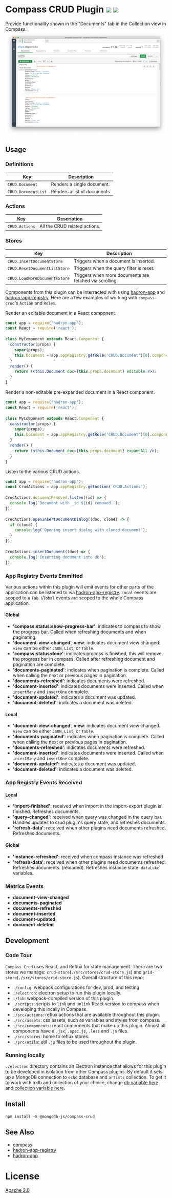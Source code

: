 # Compass CRUD Plugin [![][travis_img]][travis_url] [![][npm_img]][npm_url]

Provide functionality shown in the "Documents" tab in the Collection view in
Compass. 
![compass-crud](./compass-crud.png)

## Usage
### Definitions

| Key                 | Description                  |
|---------------------|------------------------------|
| `CRUD.Document`     | Renders a single document.   |
| `CRUD.DocumentList` | Renders a list of documents. |

### Actions

| Key            | Description                   |
|----------------|-------------------------------|
| `CRUD.Actions` | All the CRUD related actions. |

### Stores

| Key                           | Description
|-------------------------------|---------------------------------------------------------|
| `CRUD.InsertDocumentStore`    | Triggers when a document is inserted.                   |
| `CRUD.ResetDocumentListStore` | Triggers when the query filter is reset.                |
| `CRUD.LoadMoreDocumentsStore` | Triggers when more documents are fetched via scrolling. |

Components from this plugin can be interracted with using
[hadron-app][hadron-app] and [hadron-app-registry][hadron-app-registry]. Here are
a few examples of working with `compass-crud`'s `Action` and `Roles`.

Render an editable document in a React component.
```jsx
const app = require('hadron-app');
const React = require('react');

class MyComponent extends React.Component {
  constructor(props) {
    super(props);
    this.Document = app.appRegistry.getRole('CRUD.Document')[0].component;
  }
  render() {
    return (<this.Document doc={this.props.document} editable />);
  }
}
```

Render a non-editable pre-expanded document in a React component.
```jsx
const app = require('hadron-app');
const React = require('react');

class MyComponent extends React.Component {
  constructor(props) {
    super(props);
    this.Document = app.appRegistry.getRole('CRUD.Document')[0].component;
  }
  render() {
    return (<this.Document doc={this.props.document} expandAll />);
  }
}
```

Listen to the various CRUD actions.

```javascript
const app = require('hadron-app');
const CrudActions = app.appRegistry.getAction('CRUD.Actions');

CrudActions.documentRemoved.listen((id) => {
  console.log(`Document with _id ${id} removed.`);
});

CrudActions.openInsertDocumentDialog((doc, clone) => {
  if (clone) {
    console.log('Opening insert dialog with cloned document');
  }
});

CrudActions.insertDocument((doc) => {
  console.log('Inserting document into db');
});
```

### App Registry Events Emmitted
Various actions within this plugin will emit events for other parts of the
application can be listened to via [hadron-app-registry][hadron-app-registry].
`Local` events are scoped to a `Tab`.
`Global` events are scoped to the whole Compass application.

#### Global
- **'compass:status:show-progress-bar'**: indicates to compass to show the
  progress bar. Called when refreshing documents and when paginating.
- **'document-view-changed', view**: indicates document view changed. `view` can
  be either `JSON`, `List`, or `Table`.
- **'compass:status:done'**: indicates process is finished, this will remove the
  progress bar in compass. Called after refreshing document and pagination are
complete.
- **'documents-paginated'**: indicates when pagination is complete. Called when
  calling the next or previous pages in pagination.
- **'documents-refreshed'**: indicates documents were refreshed.
- **'document-inserted'**: indicates documents were inserted. Called when
  `insertMany` and `insertOne` complete.
- **'document-updated'**: indicates a document was updated.
- **'document-deleted'**: indicates a document was deleted.

#### Local
- **'document-view-changed', view**: indicates document view changed. `view` can
  be either `JSON`, `List`, or `Table`.
- **'documents-paginated'**: indicates when pagination is complete. Called when
  calling the next or previous pages in pagination.
- **'documents-refreshed'**: indicates documents were refreshed.
- **'document-inserted'**: indicates documents were inserted. Called when
  `insertMany` and `insertOne` complete.
- **'document-updated'**: indicates a document was updated.
- **'document-deleted'**: indicates a document was deleted.

### App Registry Events Received
#### Local 
- **'import-finished'**: received when import in the import-export plugin is
  finished. Refreshes documents.
- **'query-changed'**: received when query was changed in the query bar. Handles updates to crud plugin's query
  state, and refreshes documents.
- **'refresh-data'**: received when other plugins need documents refreshed.
  Refreshes documents.
#### Global
- **'instance-refreshed'**: received when compass instance was refreshed
- **'refresh-data'**: received when other plugins need documents refreshed.
  Refreshes documents.
  (reloaded). Refreshes instance state: `dataLake` variables.

### Metrics Events
- **document-view-changed**
- **documents-paginated**
- **documents-refreshed**
- **document-inserted**
- **document-updated**
- **document-deleted**

## Development
### Code Tour
`Compass Crud` uses React, and Reflux for state management. There are two stores
we manage: `crud-store`(`./src/stores/crud-store.js`) and
`grid-store`(`./src/stores/grid-store.js`). Overall structure of this repo:

- `./config`: webpack configurations for dev, prod, and testing
- `./electron`: electron setup to run this plugin locally.
- `./lib`: webpack-compiled version of this plugin.
- `./scripts`: scripts to `link` and `unlink` React version to compass when
  developing this locally in Compass.
- `./src/actions`: reflux actions that are available throughout this plugin.
- `./src/assets`: css assets, such as variables and styles from compass. 
- `./src/components`: react components that make up this plugin. Almost all
  components have a `.jsx`, `.spec.js`, `.less` and `.js` files.
- `./src/stores`: home to reflux stores.
- `./src/utils`: util `.js` files to be used throughout the plugin.

### Running locally
`./electron` directory contains an Electron instance that allows for this plugin
to be developed in isolation from other Compass plugins. By default it sets up a
MongoDB connection to `echo` database and `artists` collection. To get it to
work with a db and collection of your choice, change [db variable
here][db-variable] and [collection variable here][coll-variable].

## Install
```shell
npm install -S @mongodb-js/compass-crud
```

## See Also
- [compass][compass]
- [hadron-app-registry][hadron-app-registry]
- [hadron-app][hadron-app]

# License
[Apache 2.0](./LICENSE)

[travis_img]: https://travis-ci.com/10gen/compass-crud.svg?token=ezEB2TnpPiu7XLo6ByZp&branch=master
[travis_url]: https://travis-ci.com/10gen/compass-crud
[npm_img]: https://img.shields.io/npm/v/@mongodb-js/compass-crud.svg?style=flat-square
[npm_url]: https://www.npmjs.org/package/@mongodb-js/compass-crud
[hadron-app]: https://github.com/mongodb-js/hadron-app
[hadron-app-registry]: https://github.com/mongodb-js/hadron-app-registry
[compass]: https://github.com/mongodb-js/compass
[db-variable]: https://github.com/mongodb-js/compass-crud/blob/master/electron/renderer/index.js#L21
[coll-variable]: https://github.com/mongodb-js/compass-crud/blob/master/electron/renderer/index.js#L22  
